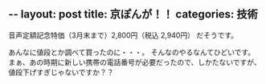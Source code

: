 --
layout: post
title: 京ぽんが！！
categories: 技術
--

音声定額記念特価（3月末まで）2,800円（税込 2,940円）
だそうです。

あんなに値段とか調べて買ったのに・・・。
そんなのやるなんてひどいです。
まぁ、あの時期に新しい携帯の電話番号が必要だったので、しかたないですが、値段下げすぎじゃないですか？？
